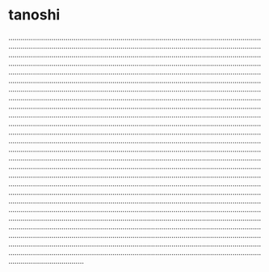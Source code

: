 # tanoshi
.............................................................................................................................................................................................................................................................................................................................................................................................................................................................................................................................................................................................................................................................................................................................................................................................................................................................................................................................................................................................................................................................................................................................................................................................................................................................................................................................................................................................................................................................................................................................................................................................................................................................................................................................................................................................................................................................................................................................................................................................................................................................................................................................................................................................................................................................................................................................................................................................................................................................................................................................................................................................................................................................................................................................................................................................................................................................................................................................................................................................................................................................................................................................................................................................................................................................................................................................................................................................